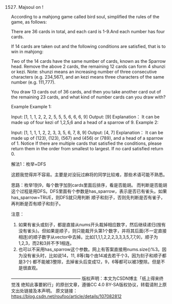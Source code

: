 1527. Majsoul on !

According to a mahjong game called bird soul, simplified the rules of the game, as follows:

There are 36 cards in total, and each card is 1-9.And each number has four cards.

If 14 cards are taken out and the following conditions are satisfied, that is to win in mahjong:

Two of the 14 cards have the same number of cards, known as the Sparrow head.
Remove the above 2 cards, the remaining 12 cards can form 4 shunzi or kezi.
Note: shunzi means an increasing number of three consecutive characters (e.g. 234,567), and an kezi means three characters of the same number (e.g. 111,777).

You draw 13 cards out of 36 cards, and then you take another card out of the remaining 23 cards, and what kind of number cards can you draw with?

Example
Example 1:

Input: 
[1, 1, 1, 2, 2, 2, 5, 5, 5, 6, 6, 6, 9]
Output: 
[9]
Explanation：
It can be made up of four kezi of 1,2,5,6 and a head of a sparrow of 9.
Example 2:

Input: 
[1, 1, 1, 1, 2, 2, 3, 3, 5, 6, 7, 8, 9]
Output: 
[4, 7]
Explanation：
It can be made up of (123), (123), (567) and (456) or (789), and a head of a sparrow of 1.
Notice
If there are multiple cards that satisfied the conditions, please return them in the order from smallest to largest. If no card satisfied return 0.

解法1：枚举+DFS

这题我觉得并不容易。主要是对没玩过麻将的同学比较难，那些术语可能不熟悉。

思路：枚举1到9，每个数字加到cards里面后排序，看是否能胡。
而判断是否能胡这个过程是用DFS。DFS里面有个参数是has_sparrow，表示是否已有雀头。如果has_sparrow=TRUE，则DFS就只用判断
顺子和刻子，否则先判断是否有雀子，再判断是否有顺子和刻子。

注意：
1) 如果有雀头或刻子，都是直接从nums开头裁掉相应数字，然后继续递归(按有没有雀头)。但如果是顺子，则只能裁开头第1个数字，并将其后面(不一定直接相连)的顺子数字从vector中去掉。比如[1,1,1,2,2,2,3,3,3,5,7,7,9]，顺子为1,2,3，而2和3并不予1相连。
2) 也可以不采用has_sparrow这个参数。网上有答案直接用nums.size()%3。因为没有雀头时，比如说14，11, 8等(每个由14减去若干个3，因为刻子和顺子都是3个) 都不能被3整除，去掉雀头后变成12，9，6等都可以被3整除。但是不是很直观。

————————————————
版权声明：本文为CSDN博主「纸上得来终觉浅 绝知此事要躬行」的原创文章，遵循CC 4.0 BY-SA版权协议，转载请附上原文出处链接及本声明。
原文链接：https://blog.csdn.net/roufoo/article/details/107082812